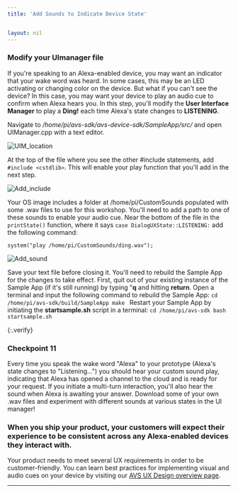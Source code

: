 ```yaml
---
title: 'Add Sounds to Indicate Device State'


layout: nil
---
```


### Modify your UImanager file

If you're speaking to an Alexa-enabled device, you may want an indicator that your wake word was heard.  In some cases, this may be an LED activating or changing color on the device.  But what if you can't see the device?  In this case, you may want your device to play an audio cue to confirm when Alexa hears you.  In this step, you'll modify the **User Interface Manager** to play a **Ding!** each time Alexa's state changes to **LISTENING**.


Navigate to */home/pi/avs-sdk/avs-device-sdk/SampleApp/src/* and open UIManager.cpp with a text editor.

![UIM_location](https://alexavoiceservice.github.io/UX/assets/UI_Manager_Location.png)

At the top of the file where you see the other #include statements, add `#include <cstdlib>`.  This will enable your play function that you'll add in the next step.

![Add_include](https://alexavoiceservice.github.io/UX/assets/Play_Ding_1.png)

Your OS image includes a folder at /home/pi/CustomSounds populated with some .wav files to use for this workshop.  You'll need to add a path to one of these sounds to enable your audio cue.  Near the bottom of the file in the `printState()` function, where it says `case DialogUXState::LISTENING:` add the following command:

`system("play /home/pi/CustomSounds/ding.wav");`

![Add_sound](https://alexavoiceservice.github.io/UX/assets/Play_Ding_2.png)

Save your text file before closing it.
You'll need to rebuild the Sample App for the changes to take effect.  First, quit out of your existing instance of the Sample App (if it's still running) by typing "**q** and hitting **return**.  Open a terminal and input the following command to rebuild the Sample App:
`cd /home/pi/avs-sdk/build/SampleApp
make
`
Restart your Sample App by initiating the **startsample.sh** script in a terminal:
`cd /home/pi/avs-sdk
bash startsample.sh
`

{:.verify}
### Checkpoint 11

Every time you speak the wake word "Alexa" to your prototype (Alexa's state changes to "Listening...") you should hear your custom sound play, indicating that Alexa has opened a channel to the cloud and is ready for your request.  If you initiate a multi-turn interaction, you'll also hear the sound when Alexa is awaiting your answer.  Download some of your own .wav files and experiment with different sounds at various states in the UI manager!

### When you ship your product, your customers will expect their experience to be consistent across any Alexa-enabled devices they interact with.  

Your product needs to meet several UX requirements in order to be customer-friendly.  You can learn best practices for implementing visual and audio cues on your device by visiting our [AVS UX Design overview page](https://developer.amazon.com/docs/alexa-voice-service/ux-design-overview.html).

---
